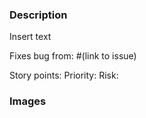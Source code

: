### Description
Insert text

Fixes bug from: #(link to issue)

Story points:
Priority:
Risk:

### Images

